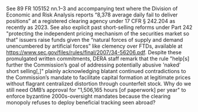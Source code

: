 See 89 FR 105152 nn.1–3 and accompanying text where the Division of Economic and Risk Analysis reports “8,378 average daily fail to deliver positions” at a registered clearing agency under 17 CFR § 242.204 as recently as 2023. See also explicit past short-selling reforms under Part 242 "protecting the independent pricing mechanism of the securities market so that” issuers raise funds given the “natural forces of supply and demand unencumbered by artificial forces” like clemency over FTDs, available at https://www.sec.gov/files/rules/final/2007/34-56206.pdf. Despite these promulgated written commitments, DERA staff remark that the rule "help[s] further the Commission’s goal of addressing potentially abusive 'naked' short selling[,]" plainly acknowledging blatant continued contradictions to the Commission’s mandate to facilitate capital formation at legitimate prices without flagrant centralized distortion through counterfeit stock. Why do we still need OMB’s approval for "1,506,165 hours [of paperwork] per year" to enforce byzantine 2000s-oversight mandates because the clearing monopoly refuses to deploy beneficial tracking seen abroad?
